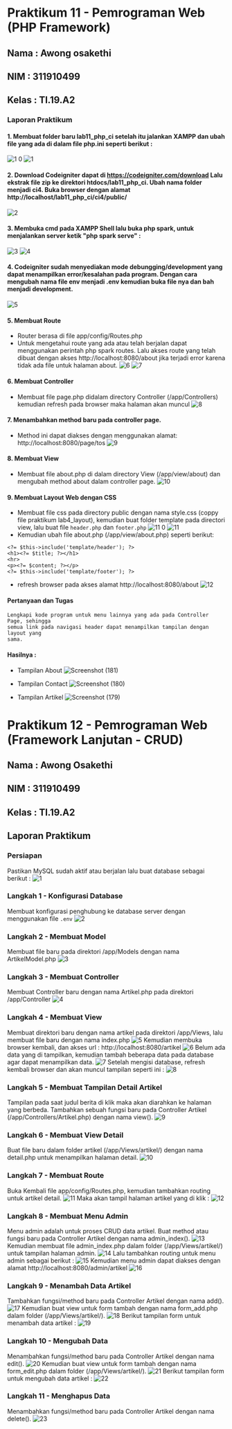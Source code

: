 # Praktikum 11 - Pemrograman Web (PHP Framework)

## Nama   : Awong osakethi
## NIM    : 311910499
## Kelas  : TI.19.A2

### Laporan Praktikum

#### 1.	Membuat folder baru lab11_php_ci setelah itu jalankan XAMPP dan ubah file yang ada di dalam file php.ini seperti berikut :
![1 0](https://user-images.githubusercontent.com/56240483/122004331-78ea8000-cdde-11eb-9b06-e72ed5dfdfef.png)
![1](https://user-images.githubusercontent.com/56240483/122004334-7ab44380-cdde-11eb-90ee-d92117c952ce.png)
#### 2. Download Codeigniter dapat di https://codeigniter.com/download  Lalu ekstrak file zip ke direktori htdocs/lab11_php_ci. Ubah nama folder menjadi ci4. Buka browser dengan alamat http://localhost/lab11_php_ci/ci4/public/
![2](https://user-images.githubusercontent.com/56240483/122004048-18f3d980-cdde-11eb-842c-0c8f32d04b81.png)
#### 3.	Membuka cmd pada XAMPP Shell lalu buka php spark, untuk menjalankan server ketik "php spark serve" :
![3](https://user-images.githubusercontent.com/56240483/122004051-198c7000-cdde-11eb-8271-9fbe980d97d2.png)
![4](https://user-images.githubusercontent.com/56240483/122004055-1a250680-cdde-11eb-8015-c0f9a912357b.png)
#### 4.	Codeigniter sudah menyediakan mode debungging/development yang dapat menampilkan error/kesalahan pada program. Dengan cara mengubah nama file env menjadi .env kemudian buka file nya dan bah menjadi development. 
![5](https://user-images.githubusercontent.com/56240483/122004056-1abd9d00-cdde-11eb-83be-65f58e851d1b.png)
#### 5.	Membuat Route
-	Router berasa di file app/config/Routes.php
-	Untuk mengetahui route yang ada atau telah berjalan dapat menggunakan perintah php spark routes. Lalu akses route yang telah dibuat dengan akses http://localhost:8080/about jika terjadi error karena tidak ada file untuk halaman about.
![6](https://user-images.githubusercontent.com/56240483/122004063-1db88d80-cdde-11eb-9396-ef05ee01ab62.png)
![7](https://user-images.githubusercontent.com/56240483/122004079-23ae6e80-cdde-11eb-86e3-eded11c28a0f.png)
#### 6.	Membuat Controller
-	Membuat file page.php didalam directory Controller (/app/Controllers) kemudian refresh pada browser maka halaman akan muncul
![8](https://user-images.githubusercontent.com/56240483/122004083-24470500-cdde-11eb-8a92-a37ed4e4b3ae.png)
#### 7.	Menambahkan method baru pada controller page.
-	Method ini dapat diakses dengan menggunakan alamat: http://localhost:8080/page/tos
![9](https://user-images.githubusercontent.com/56240483/122004090-27da8c00-cdde-11eb-9b42-96b4907b94bd.png)
#### 8.	Membuat View
- Membuat file about.php di dalam directory View (/app/view/about) dan mengubah method about dalam controller page.
![10](https://user-images.githubusercontent.com/56240483/122004101-2ad57c80-cdde-11eb-992f-6cd74c442ed7.png)
#### 9.	Membuat Layout Web dengan CSS
-	Membuat file css pada directory public dengan nama style.css (coppy file praktikum lab4_layout), kemudian buat folder template pada directori view, lalu buat file ```header.php``` dan ```footer.php```
![11 0](https://user-images.githubusercontent.com/56240483/122005453-da5f1e80-cddf-11eb-9ab4-99e078a97af6.png)
![11](https://user-images.githubusercontent.com/56240483/122005444-d6330100-cddf-11eb-912f-bd6773754fc6.png)
- Kemudian ubah file about.php (/app/view/about.php) seperti berikut:
```
<?= $this->include('template/header'); ?>
<h1><?= $title; ?></h1>
<hr>
<p><?= $content; ?></p>
<?= $this->include('template/footer'); ?>
```
- refresh browser pada akses alamat http://localhost:8080/about
![12](https://user-images.githubusercontent.com/56240483/122005449-d92df180-cddf-11eb-8045-34ddb208a950.png)

#### Pertanyaan dan Tugas
````
Lengkapi kode program untuk menu lainnya yang ada pada Controller Page, sehingga 
semua link pada navigasi header dapat menampilkan tampilan dengan layout yang 
sama.
````
#### Hasilnya :
- Tampilan About
![Screenshot (181)](https://user-images.githubusercontent.com/56240483/122054557-fc719480-ce11-11eb-9d9a-bbaf70a79daf.png)

- Tampilan Contact
![Screenshot (180)](https://user-images.githubusercontent.com/56240483/122054551-fbd8fe00-ce11-11eb-9d5d-5ed8224503c7.png)

- Tampilan Artikel
![Screenshot (179)](https://user-images.githubusercontent.com/56240483/122054529-f7ace080-ce11-11eb-82b6-dc3f3740aaad.png)


# Praktikum 12 - Pemrograman Web (Framework Lanjutan - CRUD)

## Nama   : Awong Osakethi
## NIM    : 311910499
## Kelas  : TI.19.A2

## Laporan Praktikum
### Persiapan
Pastikan MySQL sudah aktif atau berjalan lalu buat database sebagai berikut :
![1](https://user-images.githubusercontent.com/56240483/122759058-b742dc00-d2c3-11eb-9361-f77d1cc53e8d.png)
### Langkah 1 - Konfigurasi Database
Membuat konfigurasi penghubung ke database server dengan menggunakan file ```.env```
![2](https://user-images.githubusercontent.com/56240483/122759099-c2960780-d2c3-11eb-9571-08c12243c6b1.png)
### Langkah 2 - Membuat Model
Membuat file baru pada direktori /app/Models dengan nama ArtikelModel.php
![3](https://user-images.githubusercontent.com/56240483/122760028-d857fc80-d2c4-11eb-813b-ad67ae165cce.png)
### Langkah 3 - Membuat Controller
Membuat Controller baru dengan nama Artikel.php pada direktori /app/Controller
![4](https://user-images.githubusercontent.com/56240483/122759159-d3df1400-d2c3-11eb-92a0-0cc79c7342c5.png)
### Langkah 4 - Membuat View
Membuat direktori baru dengan nama artikel pada direktori /app/Views, lalu membuat file baru dengan nama index.php
![5](https://user-images.githubusercontent.com/56240483/122759179-d9d4f500-d2c3-11eb-91e7-ed030ddc2973.png)
Kemudian membuka browser kembali, dan akses url : http://localhost:8080/artikel
![6](https://user-images.githubusercontent.com/56240483/122759193-e0fc0300-d2c3-11eb-8fb4-1e088f95b946.png)
Belum ada data yang di tampilkan, kemudian tambah beberapa data pada database agar dapat menampilkan data.
![7](https://user-images.githubusercontent.com/56240483/122759222-e8231100-d2c3-11eb-85f8-e9ac0644eb41.png)
Setelah mengisi database, refresh kembali browser dan akan muncul tampilan seperti ini :
![8](https://user-images.githubusercontent.com/56240483/122759266-f2450f80-d2c3-11eb-9510-152442446ad7.png)
### Langkah 5 - Membuat Tampilan Detail Artikel
Tampilan pada saat judul berita di klik maka akan diarahkan ke halaman yang berbeda. Tambahkan sebuah fungsi baru pada Controller Artikel (/app/Controllers/Artikel.php) dengan nama view().
![9](https://user-images.githubusercontent.com/56240483/122759292-f96c1d80-d2c3-11eb-8fb8-45133cfa8a29.png)
### Langkah 6 - Membuat View Detail
Buat file baru dalam folder artikel (/app/Views/artikel/) dengan nama detail.php untuk menampilkan halaman detail.
![10](https://user-images.githubusercontent.com/56240483/122759318-00932b80-d2c4-11eb-9efa-9a3258273f57.png)
### Langkah 7 - Membuat Route
Buka Kembali file app/config/Routes.php, kemudian tambahkan routing untuk artikel detail.
![11](https://user-images.githubusercontent.com/56240483/122759333-038e1c00-d2c4-11eb-9ad6-37859facdaf7.png)
Maka akan tampil halaman artikel yang di klik :
![12](https://user-images.githubusercontent.com/56240483/122762012-148c5c80-d2c7-11eb-87bd-d789a906f0b5.png)
### Langkah 8 - Membuat Menu Admin
Menu admin adalah untuk proses CRUD data artikel.
Buat method atau fungsi baru pada Controller Artikel dengan nama admin_index().
![13](https://user-images.githubusercontent.com/56240483/122762065-2110b500-d2c7-11eb-8f42-f1d587e53498.png)
Kemudian membuat file admin_index.php dalam folder (/app/Views/artikel/) untuk tampilan halaman admin.
![14](https://user-images.githubusercontent.com/56240483/122762069-2241e200-d2c7-11eb-86b2-d5ed63af1abd.png)
Lalu tambahkan routing untuk menu admin sebagai berikut :
![15](https://user-images.githubusercontent.com/56240483/122762071-22da7880-d2c7-11eb-87b6-aa763daef611.png)
Kemudian menu admin dapat diakses dengan alamat http://localhost:8080/admin/artikel
![16](https://user-images.githubusercontent.com/56240483/122762076-23730f00-d2c7-11eb-974b-953a7d29d4f2.png)
### Langkah 9 - Menambah Data Artikel
Tambahkan fungsi/method baru pada Controller Artikel dengan nama add().
![17](https://user-images.githubusercontent.com/56240483/122762078-23730f00-d2c7-11eb-8b43-029576df309e.png)
Kemudian buat view untuk form tambah dengan nama form_add.php dalam folder (/app/Views/artikel/).
![18](https://user-images.githubusercontent.com/56240483/122762079-240ba580-d2c7-11eb-9f3e-18a976de9d4d.png)
Berikut tampilan form untuk menambah data artikel :
![19](https://user-images.githubusercontent.com/56240483/122762083-24a43c00-d2c7-11eb-8e1b-7b9dcf532baf.png)
### Langkah 10 - Mengubah Data
Menambahkan fungsi/method baru pada Controller Artikel dengan nama edit().
![20](https://user-images.githubusercontent.com/56240483/122762084-253cd280-d2c7-11eb-82e6-031d12d9dbe0.png)
Kemudian buat view untuk form tambah dengan nama form_edit.php dalam folder (/app/Views/artikel/).
![21](https://user-images.githubusercontent.com/56240483/122762089-25d56900-d2c7-11eb-8c1d-3770e620a128.png)
Berikut tampilan form untuk mengubah data artikel :
![22](https://user-images.githubusercontent.com/56240483/122762093-27069600-d2c7-11eb-870f-d2bde8687fb4.png)
### Langkah 11 - Menghapus Data
Menambahkan fungsi/method baru pada Controller Artikel dengan nama delete().
![23](https://user-images.githubusercontent.com/56240483/122762096-279f2c80-d2c7-11eb-9646-426803e60982.png)
